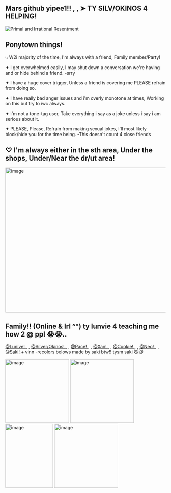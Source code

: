 Mars github yipee1!! , , ➤  TY SILV/OKINOS 4 HELPING!
-
![Primal and Irrational Resentment](https://i.pinimg.com/736x/03/d3/57/03d3571253f9cf210580705ea3fc4110.jpg)

Ponytown things!
-
⤷ W2i majority of the time, I'm always with a friend, Family member/Party!

✦ I get overwhelmed easily, I may shut down a conversation we're having and or hide behind a friend. -srry

✦ I have a huge cover trigger, Unless a friend is covering me PLEASE refrain from doing so.

✦ I have really bad anger issues and i'm overly monotone at times, Working on this but try to iwc always.

✦ I'm not a tone-tag user, Take everything i say as a joke unless i say i am serious about it.

✦ PLEASE, Please, Refrain from making sexual jokes, I'll most likely block/hide you for the time being. -This doesn't count 4 close friends

♡ I'm always either in the sth area, Under the shops, Under/Near the dr/ut area!
-------------------------------------------------------------------------------------------------------------

<img width="735" height="454" alt="image" src="https://github.com/user-attachments/assets/f33e95a4-3513-4e29-9843-a83c39083d89" />

Family!! (Online & Irl ^^) ty lunvie 4 teaching me how 2 @ ppl 😭😭..
----------

<a href="https://github.com/anglwngs">@Lunive! </a>  , , <a href="https://github.com/silverxpt">@Silver/Okinos! </a>  , , <a href="https://github.com/Pac3dShadowz">@Pace! </a>  , , <a href="https://github.com/metalsboyfriend">@Xan! </a> , , <a href="https://github.com/C00kieOasis">@Cookie! </a>  , ,
 <a href="https://github.com/kn1ght0fthew1nd">@Neo!  </a>  , , <a href="https://github.com/R0S1EP0S1ES">@Saki! </a>  + vinn -recolors belows made by saki btw!! tysm saki 😼😼

<img width="200" height="200" alt="image" src="https://github.com/user-attachments/assets/ddf14f93-f076-40fa-b379-c50ffd46de9d" /> <img width="200" height="200" alt="image" src="https://github.com/user-attachments/assets/855891c6-a0ca-4b4e-abd1-41ddebdd695c" /> <img width="150" height="200" alt="image" src="https://github.com/user-attachments/assets/f201e3fa-fb83-4af7-9c2b-a3b0316df19d" /> <img width="200" height="200" alt="image" src="https://github.com/user-attachments/assets/7e9c4920-e6a0-4318-a55d-dc472b368bee" /> 





